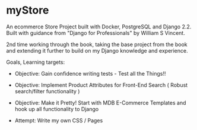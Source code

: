 # myStore
An ecommerce Store Project built with Docker, PostgreSQL and Django 2.2.
Built with guidance from "Django for Professionals" by William S Vincent. 

2nd time working through the book, taking the base project from the book and extending it further to build
on my Django knowledge and experience. 

Goals, Learning targets:
  
  - Objective: Gain confidence writing tests - Test all the Things!! 
  - Objective: Implement Product Attributes for Front-End Search ( Robust search/filter functionality )
  - Objective: Make it Pretty! Start with MDB E-Commerce Templates and hook up all functionality to Django
  
  
  - Attempt: Write my own CSS / Pages 
  
  
